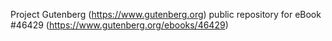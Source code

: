 Project Gutenberg (https://www.gutenberg.org) public repository for eBook #46429 (https://www.gutenberg.org/ebooks/46429)
